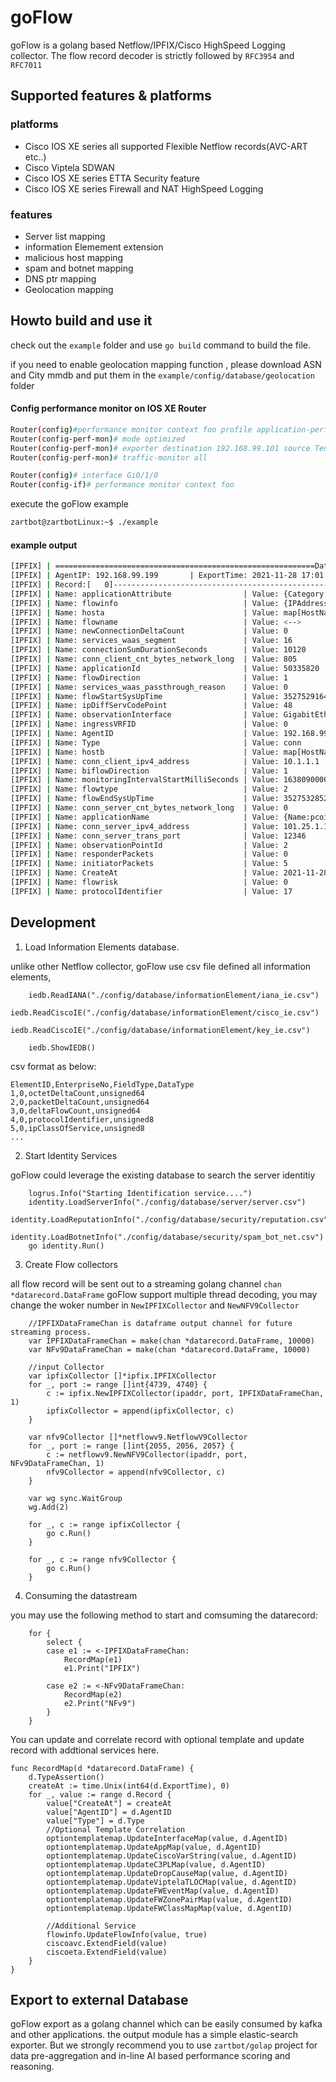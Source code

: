 # goFlow

goFlow is a golang based Netflow/IPFIX/Cisco HighSpeed Logging collector.
The flow record decoder is strictly followed by `RFC3954` and `RFC7011`

## Supported features & platforms 

### platforms
- Cisco IOS XE series all supported Flexible Netflow records(AVC-ART etc..)
- Cisco Viptela SDWAN
- Cisco IOS XE series ETTA Security feature
- Cisco IOS XE series Firewall and NAT HighSpeed Logging

### features 

- Server list mapping
- information Elemement extension 
- malicious host mapping
- spam and botnet mapping
- DNS ptr mapping
- Geolocation mapping

## Howto build and use it 

check out the `example` folder and use `go build` command to build the file.

if you need to enable geolocation mapping function , please download  ASN and City mmdb and put them in the `example/config/database/geolocation` folder

#### Config performance monitor on IOS XE Router

```bash
Router(config)#performance monitor context foo profile application-performance
Router(config-perf-mon)# mode optimized
Router(config-perf-mon)# exporter destination 192.168.99.101 source TenGigabitEthernet0/0/0.43 
Router(config-perf-mon)# traffic-monitor all

Router(config)# interface Gi0/1/0
Router(config-if)# performance monitor context foo
```

execute the goFlow example

```bash
zartbot@zartbotLinux:~$ ./example
```

#### example output

```bash
[IPFIX] | ==========================================================DataFrame Start========================================================
[IPFIX] | AgentIP: 192.168.99.199       | ExportTime: 2021-11-28 17:01:51 +0800 CST | DomainID/SetID: [  2560:309   ] 
[IPFIX] | Record:[   0]--------------------------------------------------------------------------------------------------------------------
[IPFIX] | Name: applicationAttribute                | Value: {Category:business-and-productivity-tools SubCategory:desktop-virtualization GroupName:other TrafficClass:multimedia-streaming BusinessRelevance:business-relevant p2pTech:no TunnelTech:no EncryptTech:yes SetName:desktop-virtualization-apps FamilyName:thin-client}
[IPFIX] | Name: flowinfo                            | Value: {IPAddress_A:10.1.1.1 Hash_A:942535861 Hash_B:3031818525 Hash_A_Mod:5861 Hash_B_Mod:8525 Port_A:0 IPAddress_B:101.25.1.1 Port_B:12346 FlowID:10.1.1.1-101.25.1.1 FlowIDWithPort:10.1.1.1:0-101.25.1.1:12346 Direction:true}
[IPFIX] | Name: hosta                               | Value: map[HostName: hostType:DNS/SSL risk:0]
[IPFIX] | Name: flowname                            | Value: <-->
[IPFIX] | Name: newConnectionDeltaCount             | Value: 0
[IPFIX] | Name: services_waas_segment               | Value: 16
[IPFIX] | Name: connectionSumDurationSeconds        | Value: 10120
[IPFIX] | Name: conn_client_cnt_bytes_network_long  | Value: 805
[IPFIX] | Name: applicationId                       | Value: 50335820
[IPFIX] | Name: flowDirection                       | Value: 1
[IPFIX] | Name: services_waas_passthrough_reason    | Value: 0
[IPFIX] | Name: flowStartSysUpTime                  | Value: 3527529164
[IPFIX] | Name: ipDiffServCodePoint                 | Value: 48
[IPFIX] | Name: observationInterface                | Value: GigabitEthernet0/1/0
[IPFIX] | Name: ingressVRFID                        | Value: 0
[IPFIX] | Name: AgentID                             | Value: 192.168.99.199
[IPFIX] | Name: Type                                | Value: conn
[IPFIX] | Name: hostb                               | Value: map[HostName: hostType:DNS/SSL risk:0]
[IPFIX] | Name: conn_client_ipv4_address            | Value: 10.1.1.1
[IPFIX] | Name: biflowDirection                     | Value: 1
[IPFIX] | Name: monitoringIntervalStartMilliSeconds | Value: 1638090000000
[IPFIX] | Name: flowtype                            | Value: 2
[IPFIX] | Name: flowEndSysUpTime                    | Value: 3527532852
[IPFIX] | Name: conn_server_cnt_bytes_network_long  | Value: 0
[IPFIX] | Name: applicationName                     | Value: {Name:pcoip Description:PC-over-IP - Virtual Desktop Infrastructure}
[IPFIX] | Name: conn_server_ipv4_address            | Value: 101.25.1.1
[IPFIX] | Name: conn_server_trans_port              | Value: 12346
[IPFIX] | Name: observationPointId                  | Value: 2
[IPFIX] | Name: responderPackets                    | Value: 0
[IPFIX] | Name: initiatorPackets                    | Value: 5
[IPFIX] | Name: CreateAt                            | Value: 2021-11-28 17:01:51 +0800 CST
[IPFIX] | Name: flowrisk                            | Value: 0
[IPFIX] | Name: protocolIdentifier                  | Value: 17
```


## Development

1. Load Information Elements database.

unlike other Netflow collector, goFlow use csv file defined all information elements,

```golang
	iedb.ReadIANA("./config/database/informationElement/iana_ie.csv")
	iedb.ReadCiscoIE("./config/database/informationElement/cisco_ie.csv")
	iedb.ReadCiscoIE("./config/database/informationElement/key_ie.csv")

	iedb.ShowIEDB()
```
csv format as below:

```
ElementID,EnterpriseNo,FieldType,DataType
1,0,octetDeltaCount,unsigned64
2,0,packetDeltaCount,unsigned64
3,0,deltaFlowCount,unsigned64
4,0,protocolIdentifier,unsigned8
5,0,ipClassOfService,unsigned8
...

```

2. Start Identity Services

goFlow could leverage the existing database to search the server identitiy

```golang
	logrus.Info("Starting Identification service....")
	identity.LoadServerInfo("./config/database/server/server.csv")
	identity.LoadReputationInfo("./config/database/security/reputation.csv")
	identity.LoadBotnetInfo("./config/database/security/spam_bot_net.csv")
	go identity.Run()
```

3. Create Flow collectors 

all flow record will be sent out to a streaming golang channel  `chan *datarecord.DataFrame`
goFlow support multiple thread decoding, you may change the woker number in `NewIPFIXCollector` and `NewNFV9Collector`

```golang
	//IPFIXDataFrameChan is dataframe output channel for future streaming process.
	var IPFIXDataFrameChan = make(chan *datarecord.DataFrame, 10000)
	var NFv9DataFrameChan = make(chan *datarecord.DataFrame, 10000)

	//input Collector
	var ipfixCollector []*ipfix.IPFIXCollector
	for _, port := range []int{4739, 4740} {
		c := ipfix.NewIPFIXCollector(ipaddr, port, IPFIXDataFrameChan, 1)
		ipfixCollector = append(ipfixCollector, c)
	}

	var nfv9Collector []*netflowv9.NetflowV9Collector
	for _, port := range []int{2055, 2056, 2057} {
		c := netflowv9.NewNFV9Collector(ipaddr, port, NFv9DataFrameChan, 1)
		nfv9Collector = append(nfv9Collector, c)
	}

	var wg sync.WaitGroup
	wg.Add(2)

	for _, c := range ipfixCollector {
		go c.Run()
	}

	for _, c := range nfv9Collector {
		go c.Run()
	}

```    

4. Consuming the datastream

you may use the following method to start and comsuming the datarecord:

```golang
	for {
		select {
		case e1 := <-IPFIXDataFrameChan:
			RecordMap(e1)
			e1.Print("IPFIX")

		case e2 := <-NFv9DataFrameChan:
			RecordMap(e2)
			e2.Print("NFv9")
		}
	}
```

You can  update and correlate record with optional template and  update record with addtional services here.

```golang
func RecordMap(d *datarecord.DataFrame) {
	d.TypeAssertion()
	createAt := time.Unix(int64(d.ExportTime), 0)
	for _, value := range d.Record {
		value["CreateAt"] = createAt
		value["AgentID"] = d.AgentID
		value["Type"] = d.Type
		//Optional Template Correlation
		optiontemplatemap.UpdateInterfaceMap(value, d.AgentID)
		optiontemplatemap.UpdateAppMap(value, d.AgentID)
		optiontemplatemap.UpdateCiscoVarString(value, d.AgentID)
		optiontemplatemap.UpdateC3PLMap(value, d.AgentID)
		optiontemplatemap.UpdateDropCauseMap(value, d.AgentID)
		optiontemplatemap.UpdateViptelaTLOCMap(value, d.AgentID)
		optiontemplatemap.UpdateFWEventMap(value, d.AgentID)
		optiontemplatemap.UpdateFWZonePairMap(value, d.AgentID)
		optiontemplatemap.UpdateFWClassMapMap(value, d.AgentID)

		//Additional Service
		flowinfo.UpdateFlowInfo(value, true)
		ciscoavc.ExtendField(value)
		ciscoeta.ExtendField(value)
	}
}
```

## Export to external Database

goFlow export as a golang channel which can be easily consumed by kafka and other applications. the output module has a simple elastic-search exporter.
But we strongly recommend you to use `zartbot/golap` project for data pre-aggregation and in-line AI based performance scoring and reasoning.
